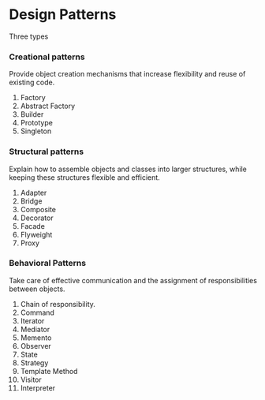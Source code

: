 # Design Patterns

Three types

### Creational patterns 

Provide object creation mechanisms that increase flexibility and reuse of existing code.

1. Factory
2. Abstract Factory
3. Builder
4. Prototype
5. Singleton

### Structural patterns 


Explain how to assemble objects and classes into larger structures, while keeping these structures flexible and efficient.

1. Adapter
2. Bridge
3. Composite
4. Decorator
5. Facade
6. Flyweight
7. Proxy

### Behavioral Patterns 

Take care of effective communication and the assignment of responsibilities between objects.

1. Chain of responsibility.
2. Command
3. Iterator
4. Mediator
5. Memento
6. Observer
7. State
8. Strategy
9. Template Method
10. Visitor
11. Interpreter
